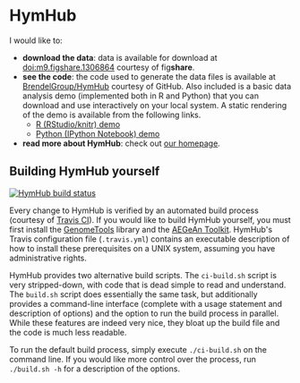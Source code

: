 # HymHub

I would like to:

* **download the data**: data is available for download at [doi:m9.figshare.1306864](http://dx.doi.org/10.6084/m9.figshare.1306864) courtesy of fig**share**.
* **see the code**: the code used to generate the data files is available at [BrendelGroup/HymHub](https://github.com/BrendelGroup/HymHub) courtesy of GitHub.
  Also included is a basic data analysis demo (implemented both in R and Python) that you can download and use interactively on your local system.
  A static rendering of the demo is available from the following links.
  * [R (RStudio/knitr) demo](http://htmlpreview.github.io/?https://github.com/BrendelGroup/HymHub/blob/master/data/HymHubDemo.html)
  * [Python (IPython Notebook) demo](http://nbviewer.ipython.org/github/BrendelGroup/HymHub/blob/master/data/HymHubDemo.ipynb)
* **read more about HymHub**: check out [our homepage](http://brendelgroup.github.io/HymHub).

## Building HymHub yourself

[![HymHub build status](https://api.travis-ci.org/BrendelGroup/HymHub.svg?branch=master)](https://travis-ci.org/BrendelGroup/HymHub)

Every change to HymHub is verified by an automated build process (courtesy of [Travis CI](https://travis-ci.org/BrendelGroup/HymHub)).
If you would like to build HymHub yourself, you must first install the [GenomeTools](http://genometools.org) library and the [AEGeAn Toolkit](http://standage.github.io/AEGeAn).
HymHub's Travis configuration file (`.travis.yml`) contains an executable description of how to install these prerequisites on a UNIX system, assuming you have administrative rights.

HymHub provides two alternative build scripts.
The `ci-build.sh` script is very stripped-down, with code that is dead simple to read and understand.
The `build.sh` script does essentially the same task, but additionally provides a command-line interface (complete with a usage statement and description of options) and the option to run the build process in parallel.
While these features are indeed very nice, they bloat up the build file and the code is much less readable.

To run the default build process, simply execute `./ci-build.sh` on the command line.
If you would like more control over the process, run `./build.sh -h` for a description of the options.
